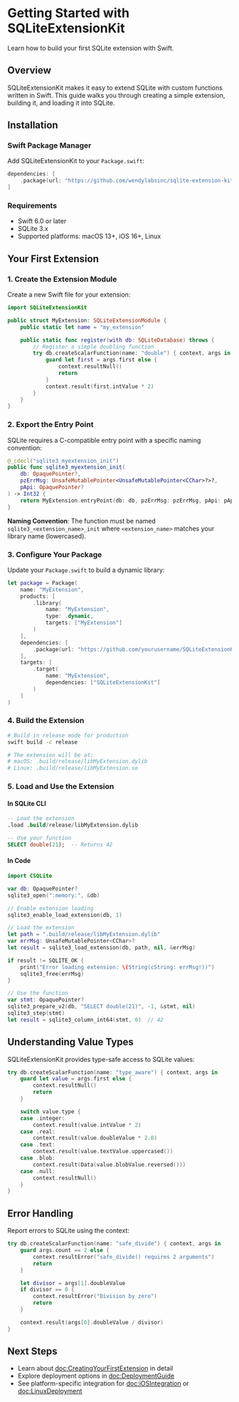 # Getting Started with SQLiteExtensionKit

Learn how to build your first SQLite extension with Swift.

## Overview

SQLiteExtensionKit makes it easy to extend SQLite with custom functions written in Swift. This guide walks you through creating a simple extension, building it, and loading it into SQLite.

## Installation

### Swift Package Manager

Add SQLiteExtensionKit to your `Package.swift`:

```swift
dependencies: [
    .package(url: "https://github.com/wendylabsinc/sqlite-extension-kit", from: "0.0.1")
]
```

### Requirements

- Swift 6.0 or later
- SQLite 3.x
- Supported platforms: macOS 13+, iOS 16+, Linux

## Your First Extension

### 1. Create the Extension Module

Create a new Swift file for your extension:

```swift
import SQLiteExtensionKit

public struct MyExtension: SQLiteExtensionModule {
    public static let name = "my_extension"

    public static func register(with db: SQLiteDatabase) throws {
        // Register a simple doubling function
        try db.createScalarFunction(name: "double") { context, args in
            guard let first = args.first else {
                context.resultNull()
                return
            }
            context.result(first.intValue * 2)
        }
    }
}
```

### 2. Export the Entry Point

SQLite requires a C-compatible entry point with a specific naming convention:

```swift
@_cdecl("sqlite3_myextension_init")
public func sqlite3_myextension_init(
    db: OpaquePointer?,
    pzErrMsg: UnsafeMutablePointer<UnsafeMutablePointer<CChar>?>?,
    pApi: OpaquePointer?
) -> Int32 {
    return MyExtension.entryPoint(db: db, pzErrMsg: pzErrMsg, pApi: pApi)
}
```

**Naming Convention**: The function must be named `sqlite3_<extension_name>_init` where `<extension_name>` matches your library name (lowercased).

### 3. Configure Your Package

Update your `Package.swift` to build a dynamic library:

```swift
let package = Package(
    name: "MyExtension",
    products: [
        .library(
            name: "MyExtension",
            type: .dynamic,
            targets: ["MyExtension"]
        )
    ],
    dependencies: [
        .package(url: "https://github.com/yourusername/SQLiteExtensionKit", from: "0.0.1")
    ],
    targets: [
        .target(
            name: "MyExtension",
            dependencies: ["SQLiteExtensionKit"]
        )
    ]
)
```

### 4. Build the Extension

```bash
# Build in release mode for production
swift build -c release

# The extension will be at:
# macOS: .build/release/libMyExtension.dylib
# Linux: .build/release/libMyExtension.so
```

### 5. Load and Use the Extension

#### In SQLite CLI

```sql
-- Load the extension
.load .build/release/libMyExtension.dylib

-- Use your function
SELECT double(21);  -- Returns 42
```

#### In Code

```swift
import CSQLite

var db: OpaquePointer?
sqlite3_open(":memory:", &db)

// Enable extension loading
sqlite3_enable_load_extension(db, 1)

// Load the extension
let path = ".build/release/libMyExtension.dylib"
var errMsg: UnsafeMutablePointer<CChar>?
let result = sqlite3_load_extension(db, path, nil, &errMsg)

if result != SQLITE_OK {
    print("Error loading extension: \(String(cString: errMsg!))")
    sqlite3_free(errMsg)
}

// Use the function
var stmt: OpaquePointer?
sqlite3_prepare_v2(db, "SELECT double(21)", -1, &stmt, nil)
sqlite3_step(stmt)
let result = sqlite3_column_int64(stmt, 0)  // 42
```

## Understanding Value Types

SQLiteExtensionKit provides type-safe access to SQLite values:

```swift
try db.createScalarFunction(name: "type_aware") { context, args in
    guard let value = args.first else {
        context.resultNull()
        return
    }

    switch value.type {
    case .integer:
        context.result(value.intValue * 2)
    case .real:
        context.result(value.doubleValue * 2.0)
    case .text:
        context.result(value.textValue.uppercased())
    case .blob:
        context.result(Data(value.blobValue.reversed()))
    case .null:
        context.resultNull()
    }
}
```

## Error Handling

Report errors to SQLite using the context:

```swift
try db.createScalarFunction(name: "safe_divide") { context, args in
    guard args.count == 2 else {
        context.resultError("safe_divide() requires 2 arguments")
        return
    }

    let divisor = args[1].doubleValue
    if divisor == 0 {
        context.resultError("Division by zero")
        return
    }

    context.result(args[0].doubleValue / divisor)
}
```

## Next Steps

- Learn about <doc:CreatingYourFirstExtension> in detail
- Explore deployment options in <doc:DeploymentGuide>
- See platform-specific integration for <doc:iOSIntegration> or <doc:LinuxDeployment>
